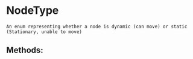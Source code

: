 # NodeType 
 ```
 An enum representing whether a node is dynamic (can move) or static (Stationary, unable to move) 
```
## Methods: 
